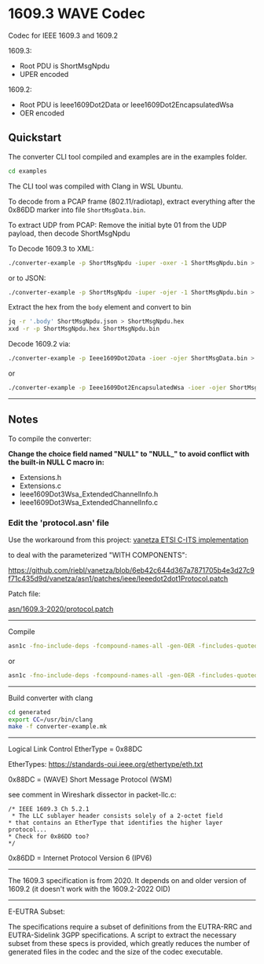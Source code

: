 # 1609.3 WAVE Codec 

Codec for IEEE 1609.3 and 1609.2

1609.3: 
* Root PDU is ShortMsgNpdu
* UPER encoded

1609.2: 
  * Root PDU is Ieee1609Dot2Data or Ieee1609Dot2EncapsulatedWsa
  * OER encoded

## Quickstart

The converter CLI tool compiled and examples are in the examples folder.

```bash
cd examples
```

The CLI tool was compiled with Clang in WSL Ubuntu.

To decode from a PCAP frame (802.11/radiotap), extract everything after the 0x86DD marker into file `ShortMsgData.bin`.

To extract UDP from PCAP: Remove the initial byte 01 from the UDP payload, then decode ShortMsgNpdu


To Decode 1609.3 to XML:
```bash
./converter-example -p ShortMsgNpdu -iuper -oxer -1 ShortMsgNpdu.bin > ShortMsgNpdu.xml
```

or to JSON:

```bash
./converter-example -p ShortMsgNpdu -iuper -ojer -1 ShortMsgNpdu.bin > ShortMsgNpdu.json
```

Extract the hex from the `body` element and convert to bin
```bash
jq -r '.body' ShortMsgNpdu.json > ShortMsgNpdu.hex
xxd -r -p ShortMsgNpdu.hex ShortMsgNpdu.bin
```

Decode 1609.2 via:
```bash
./converter-example -p Ieee1609Dot2Data -ioer -ojer ShortMsgData.bin > ShortMsgData.json
```
or
```bash
./converter-example -p Ieee1609Dot2EncapsulatedWsa -ioer -ojer ShortMsgData.bin
```

---

## Notes

To compile the converter:

**Change the choice field named "NULL" to "NULL_" to avoid conflict with the built-in NULL C macro in:**

* Extensions.h
* Extensions.c
* Ieee1609Dot3Wsa_ExtendedChannelInfo.h
* Ieee1609Dot3Wsa_ExtendedChannelInfo.c

### Edit the 'protocol.asn' file

Use the workaround from this project:
[vanetza ETSI C-ITS implementation](https://github.com/riebl/vanetza)

to deal with the parameterized "WITH COMPONENTS":

https://github.com/riebl/vanetza/blob/6eb42c644d367a7871705b4e3d27c9f71c435d9d/vanetza/asn1/patches/ieee/Ieeedot2dot1Protocol.patch

Patch file:

[asn/1609.3-2020/protocol.patch](asn/1609.3-2020/protocol.patch)

---

Compile

```bash
asn1c -fno-include-deps -fcompound-names-all -gen-OER -fincludes-quoted -pdu=all ../../asn/1609.3-2020/*.asn
```
or
```bash
asn1c -fno-include-deps -fcompound-names-all -gen-OER -fincludes-quoted -pdu=auto ../../asn/1609.3-2020/*.asn
```
---

Build converter with clang

```bash
cd generated
export CC=/usr/bin/clang
make -f converter-example.mk
```

---

Logical Link Control EtherType = 0x88DC

EtherTypes: https://standards-oui.ieee.org/ethertype/eth.txt

0x88DC = (WAVE) Short Message Protocol (WSM) 

see comment in Wireshark dissector in packet-llc.c:

	/* IEEE 1609.3 Ch 5.2.1
	 * The LLC sublayer header consists solely of a 2-octet field
	* that contains an EtherType that identifies the higher layer protocol...
	* Check for 0x86DD too?
	*/

0x86DD = Internet Protocol Version 6 (IPV6)

---

The 1609.3 specification is from 2020.  It depends on and older version of 1609.2 
(it doesn't work with the 1609.2-2022 OID)

---

E-EUTRA Subset:

The specifications require a subset of definitions from the EUTRA-RRC and EUTRA-Sidelink 3GPP specifications.
A script to extract the necessary subset from these specs is provided, which greatly reduces the number of generated 
files in the codec and the size of the codec executable.



